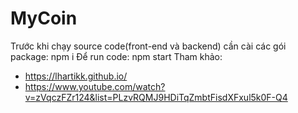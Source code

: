 # MyCoin
Trước khi chạy source code(front-end và backend) cần cài các gói package: npm i
Để run code: npm start
Tham khảo: 
+ https://lhartikk.github.io/
+ https://www.youtube.com/watch?v=zVqczFZr124&list=PLzvRQMJ9HDiTqZmbtFisdXFxul5k0F-Q4
